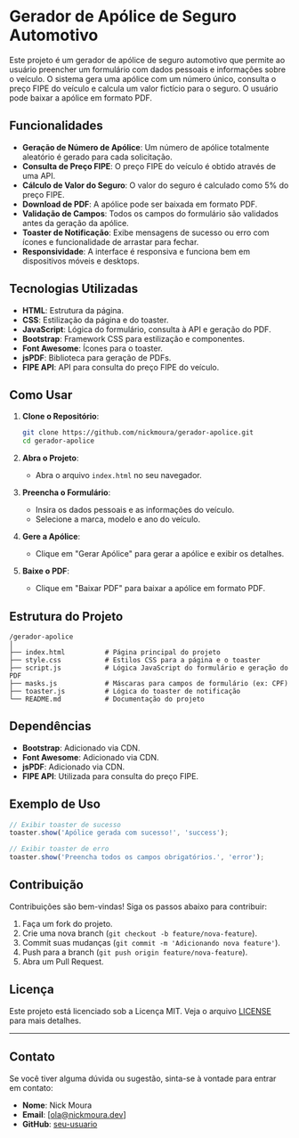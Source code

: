 # Gerador de Apólice de Seguro Automotivo

Este projeto é um gerador de apólice de seguro automotivo que permite ao usuário preencher um formulário com dados pessoais e informações sobre o veículo. O sistema gera uma apólice com um número único, consulta o preço FIPE do veículo e calcula um valor fictício para o seguro. O usuário pode baixar a apólice em formato PDF.

## Funcionalidades

- **Geração de Número de Apólice**: Um número de apólice totalmente aleatório é gerado para cada solicitação.
- **Consulta de Preço FIPE**: O preço FIPE do veículo é obtido através de uma API.
- **Cálculo de Valor do Seguro**: O valor do seguro é calculado como 5% do preço FIPE.
- **Download de PDF**: A apólice pode ser baixada em formato PDF.
- **Validação de Campos**: Todos os campos do formulário são validados antes da geração da apólice.
- **Toaster de Notificação**: Exibe mensagens de sucesso ou erro com ícones e funcionalidade de arrastar para fechar.
- **Responsividade**: A interface é responsiva e funciona bem em dispositivos móveis e desktops.

## Tecnologias Utilizadas

- **HTML**: Estrutura da página.
- **CSS**: Estilização da página e do toaster.
- **JavaScript**: Lógica do formulário, consulta à API e geração do PDF.
- **Bootstrap**: Framework CSS para estilização e componentes.
- **Font Awesome**: Ícones para o toaster.
- **jsPDF**: Biblioteca para geração de PDFs.
- **FIPE API**: API para consulta do preço FIPE do veículo.

## Como Usar

1. **Clone o Repositório**:
   ```bash
   git clone https://github.com/nickmoura/gerador-apolice.git
   cd gerador-apolice
   ```

2. **Abra o Projeto**:
   - Abra o arquivo `index.html` no seu navegador.

3. **Preencha o Formulário**:
   - Insira os dados pessoais e as informações do veículo.
   - Selecione a marca, modelo e ano do veículo.

4. **Gere a Apólice**:
   - Clique em "Gerar Apólice" para gerar a apólice e exibir os detalhes.

5. **Baixe o PDF**:
   - Clique em "Baixar PDF" para baixar a apólice em formato PDF.

## Estrutura do Projeto

```
/gerador-apolice
│
├── index.html          # Página principal do projeto
├── style.css           # Estilos CSS para a página e o toaster
├── script.js           # Lógica JavaScript do formulário e geração do PDF
├── masks.js            # Máscaras para campos de formulário (ex: CPF)
├── toaster.js          # Lógica do toaster de notificação
└── README.md           # Documentação do projeto
```

## Dependências

- **Bootstrap**: Adicionado via CDN.
- **Font Awesome**: Adicionado via CDN.
- **jsPDF**: Adicionado via CDN.
- **FIPE API**: Utilizada para consulta do preço FIPE.

## Exemplo de Uso

```javascript
// Exibir toaster de sucesso
toaster.show('Apólice gerada com sucesso!', 'success');

// Exibir toaster de erro
toaster.show('Preencha todos os campos obrigatórios.', 'error');
```

## Contribuição

Contribuições são bem-vindas! Siga os passos abaixo para contribuir:

1. Faça um fork do projeto.
2. Crie uma nova branch (`git checkout -b feature/nova-feature`).
3. Commit suas mudanças (`git commit -m 'Adicionando nova feature'`).
4. Push para a branch (`git push origin feature/nova-feature`).
5. Abra um Pull Request.

## Licença

Este projeto está licenciado sob a Licença MIT. Veja o arquivo [LICENSE](LICENSE) para mais detalhes.

---

## Contato

Se você tiver alguma dúvida ou sugestão, sinta-se à vontade para entrar em contato:

- **Nome**: Nick Moura
- **Email**: [ola@nickmoura.dev]
- **GitHub**: [seu-usuario](https://github.com/nickmoura)